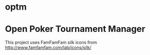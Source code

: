 optm
====

# Open Poker Tournament Manager

This project uses FamFamFam silk icons from http://www.famfamfam.com/lab/icons/silk/
